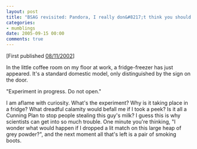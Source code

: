```yaml
---
layout: post
title: "BSAG revisited: Pandora, I really don&#8217;t think you should do that&#8230;"
categories:
- mumblings
date: 2005-09-15 00:00
comments: true
---
```


<p>[First published <a href="http://www.rousette.org.uk/blog/archives/2002/11/08/pandora-i-really-dont-think-you-should-do-that/">08/11/2002</a>]</p>

<p>In the little coffee room on my floor at work, a fridge-freezer has just appeared. It's a standard domestic model, only distinguished by the sign on the door.</p>

<p>"Experiment in progress. Do not open."</p>

<p>I am aflame with curiosity. What's the experiment? Why is it taking place in a fridge? What dreadful calamity would befall me if I took a peek? Is it all a Cunning Plan to stop people  stealing this guy's milk? I guess this is why scientists can get into so much trouble. One minute you're thinking, "I wonder what would happen if I dropped a lit match on this large heap of grey powder?", and the next moment all that's left is a pair of smoking boots.</p>




